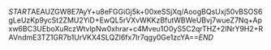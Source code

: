 $START$AEAUZGW8E7AyY+u8eFGGiGj5k+00xeSSjXq/AoogBQsUxj50vBSOS6gLeUzKp9ycSt2ZMU2YiD+EwQL5rVXvWKKzBfutWBWeUBvj7wueZ7Nq+Apxw6BC3UEboXuRczWtvlpNw0xhrar+c4Mveu1O0yS5C2qrTHZ+2INrY9H2+RAVndmE3TZ1GR7b1UrVKX4SLQZl6fx7lr7qgy0Ge1zcYA==$END$